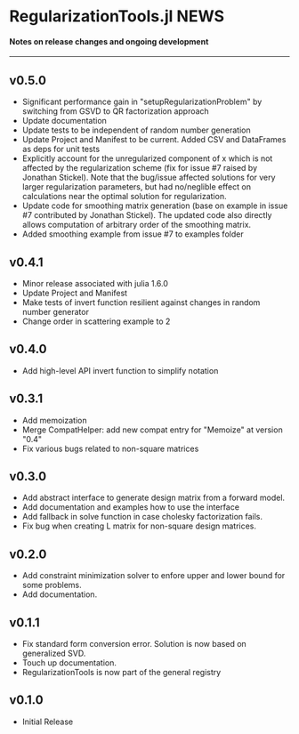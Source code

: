 # RegularizationTools.jl NEWS

#### Notes on release changes and ongoing development
---

## v0.5.0
- Significant performance gain in "setupRegularizationProblem" by switching from GSVD to QR factorization approach
- Update documentation
- Update tests to be independent of random number generation
- Update Project and Manifest to be current. Added CSV and DataFrames as deps for unit tests
- Explicitly account for the unregularized component of x which is not affected by the regularization scheme (fix for issue #7 raised by Jonathan Stickel). Note that the bug/issue affected solutions for very larger regularization parameters, but had no/neglible effect on calculations near the optimal solution for regularization. 
- Update code for smoothing matrix generation (base on example in issue #7 contributed by Jonathan Stickel). The updated code also directly allows computation of arbitrary order of the smoothing matrix.
- Added smoothing example from issue #7 to examples folder

## v0.4.1
- Minor release associated with julia 1.6.0 
- Update Project and Manifest
- Make tests of invert function resilient against changes in random number generator
- Change order in scattering example to 2

## v0.4.0
- Add high-level API invert function to simplify notation

## v0.3.1
- Add memoization
- Merge CompatHelper: add new compat entry for "Memoize" at version "0.4"
- Fix various bugs related to non-square matrices

## v0.3.0
- Add abstract interface to generate design matrix from a forward model.
- Add documentation and examples how to use the interface
- Add fallback in solve function in case cholesky factorization fails.
- Fix bug when creating L matrix for non-square design matrices.

## v0.2.0
- Add constraint minimization solver to enfore upper and lower bound for some problems.
- Add documentation.

## v0.1.1
- Fix standard form conversion error. Solution is now based on generalized SVD. 
- Touch up documentation.
- RegularizationTools is now part of the general registry

## v0.1.0
- Initial Release
